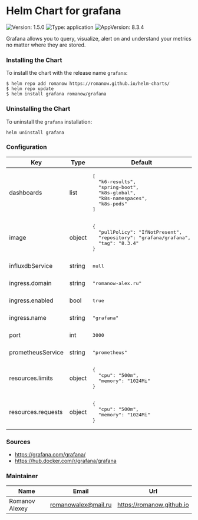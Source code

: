 # Helm Chart for grafana

![Version: 1.5.0](https://img.shields.io/badge/Version-1.5.0-informational?style=flat-square) ![Type: application](https://img.shields.io/badge/Type-application-informational?style=flat-square) ![AppVersion: 8.3.4](https://img.shields.io/badge/AppVersion-8.3.4-informational?style=flat-square)

Grafana allows you to query, visualize, alert on and understand your metrics no matter where they are stored.

### Installing the Chart

To install the chart with the release name `grafana`:

```shell
$ helm repo add romanow https://romanow.github.io/helm-charts/
$ helm repo update
$ helm install grafana romanow/grafana
```

### Uninstalling the Chart

To uninstall the `grafana` installation:

```shell
helm uninstall grafana
```

### Configuration

<table>
	<thead>
		<th>Key</th>
		<th>Type</th>
		<th>Default</th>
		<th>Description</th>
	</thead>
	<tbody>
		<tr>
			<td>dashboards</td>
			<td>list</td>
			<td><pre lang="json">
[
  "k6-results",
  "spring-boot",
  "k8s-global",
  "k8s-namespaces",
  "k8s-pods"
]
</pre>
</td>
			<td>Preloaded dashboards</td>
		</tr>
		<tr>
			<td>image</td>
			<td>object</td>
			<td><pre lang="json">
{
  "pullPolicy": "IfNotPresent",
  "repository": "grafana/grafana",
  "tag": "8.3.4"
}
</pre>
</td>
			<td>Image name and version</td>
		</tr>
		<tr>
			<td>influxdbService</td>
			<td>string</td>
			<td><pre lang="json">
null
</pre>
</td>
			<td>InfluxDB service</td>
		</tr>
		<tr>
			<td>ingress.domain</td>
			<td>string</td>
			<td><pre lang="json">
"romanow-alex.ru"
</pre>
</td>
			<td>Domain</td>
		</tr>
		<tr>
			<td>ingress.enabled</td>
			<td>bool</td>
			<td><pre lang="json">
true
</pre>
</td>
			<td>Enable ingress</td>
		</tr>
		<tr>
			<td>ingress.name</td>
			<td>string</td>
			<td><pre lang="json">
"grafana"
</pre>
</td>
			<td>Ingress name</td>
		</tr>
		<tr>
			<td>port</td>
			<td>int</td>
			<td><pre lang="json">
3000
</pre>
</td>
			<td>Grafana port</td>
		</tr>
		<tr>
			<td>prometheusService</td>
			<td>string</td>
			<td><pre lang="json">
"prometheus"
</pre>
</td>
			<td>Prometheus service</td>
		</tr>
		<tr>
			<td>resources.limits</td>
			<td>object</td>
			<td><pre lang="json">
{
  "cpu": "500m",
  "memory": "1024Mi"
}
</pre>
</td>
			<td>Limited resources</td>
		</tr>
		<tr>
			<td>resources.requests</td>
			<td>object</td>
			<td><pre lang="json">
{
  "cpu": "500m",
  "memory": "1024Mi"
}
</pre>
</td>
			<td>Requested resources</td>
		</tr>
	</tbody>
</table>

### Sources

* <https://grafana.com/grafana/>
* <https://hub.docker.com/r/grafana/grafana>

### Maintainer

| Name | Email | Url |
| ---- | ------ | --- |
| Romanov Alexey | <romanowalex@mail.ru> | <https://romanow.github.io> |
